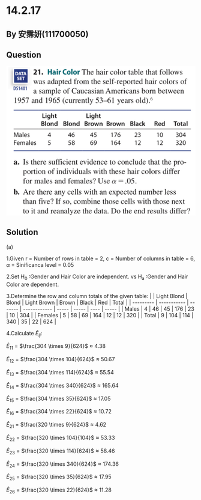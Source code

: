 # 14.2.17

## By 安霈妍(111700050)

## Question
![image](https://github.com/HWTeng-Course/202402-Statistics/blob/main/Images/14.3.21_1.jpg)

## Solution
(a)

1.Given r = Number of rows in table = 2, c = Number of columns in table = 6, $\alpha$ = Sinificanca level = 0.05

2.Set H<sub>0</sub> :Gender and Hair Color are independent. vs H<sub>a</sub> :Gender and Hair Color are dependent.

3.Determine the row and column totals of the given table:
|           | Light Blond | Blond   | Light Brown  | Brown | Black | Red  | Total |
| --------- | ----------- | ------- | ------------ | ----- | ----- | ---- | ----- |
| Males     | 4           | 46      | 45           | 176   | 23    | 10   | 304   |
| Females   | 5           | 58      | 69           | 164   | 12    | 12   | 320   |
| Total     | 9           | 104     | 114          | 340   | 35    | 22   | 624   |

4.Calculate $\hat{E}_{ij}$:

$\hat{E}_{11}$ = $\frac{304 \times 9}{624}$ $\approx$ 4.38

$\hat{E}_{12}$ = $\frac{304 \times 104}{624}$ $\approx$ 50.67

$\hat{E}_{13}$ = $\frac{304 \times 114}{624}$ $\approx$ 55.54

$\hat{E}_{14}$ = $\frac{304 \times 340}{624}$ $\approx$ 165.64

$\hat{E}_{15}$ = $\frac{304 \times 35}{624}$ $\approx$ 17.05

$\hat{E}_{16}$ = $\frac{304 \times 22}{624}$ $\approx$ 10.72

$\hat{E}_{21}$ = $\frac{320 \times 9}{624}$ $\approx$ 4.62

$\hat{E}_{22}$ = $\frac{320 \times 104}{104}$ $\approx$ 53.33

$\hat{E}_{23}$ = $\frac{320 \times 114}{624}$ $\approx$ 58.46

$\hat{E}_{24}$ = $\frac{320 \times 340}{624}$ $\approx$ 174.36

$\hat{E}_{25}$ = $\frac{320 \times 35}{624}$ $\approx$ 17.95

$\hat{E}_{26}$ = $\frac{320 \times 22}{624}$ $\approx$ 11.28




